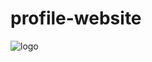 # profile-website


![logo](https://user-images.githubusercontent.com/103921015/216844661-26244e83-987d-4d31-b51e-1236c44403e9.png)
